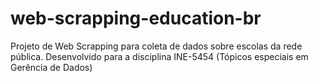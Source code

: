 # web-scrapping-education-br
Projeto de Web Scrapping para coleta de dados sobre escolas da rede pública. Desenvolvido para a disciplina INE-5454 (Tópicos especiais em Gerência de Dados)
